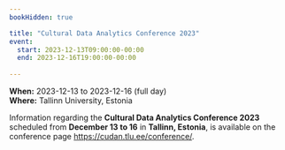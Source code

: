 ```yaml
---
bookHidden: true

title: "Cultural Data Analytics Conference 2023"
event:
  start: 2023-12-13T09:00:00-00:00
  end: 2023-12-16T19:00:00-00:00
  
---
```


**When:** 2023-12-13 to 2023-12-16 (full day)   
**Where:** Tallinn University, Estonia  

Information regarding the **Cultural Data Analytics Conference 2023** scheduled from **December 13  to 16** in **Tallinn, Estonia**, is available on the conference page https://cudan.tlu.ee/conference/.

